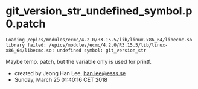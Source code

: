 # git_version_str_undefined_symbol.p0.patch

```
Loading /epics/modules/ecmc/4.2.0/R3.15.5/lib/linux-x86_64/libecmc.so library failed: /epics/modules/ecmc/4.2.0/R3.15.5/lib/linux-x86_64/libecmc.so: undefined symbol: git_version_str
```

Maybe temp. patch, but the variable only is used for printf. 

* created by Jeong Han Lee, han.lee@esss.se
* Sunday, March 25 01:40:16 CET 2018
